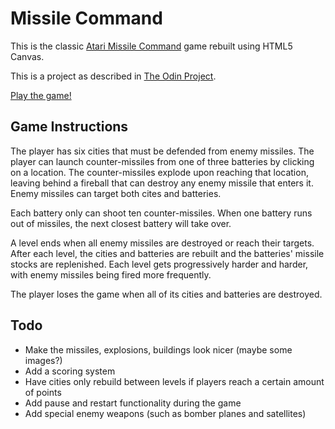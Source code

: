 # Missile Command
This is the classic [Atari Missile Command](https://en.wikipedia.org/wiki/Missile_Command) game rebuilt using HTML5 Canvas.

This is a project as described in [The Odin Project](http://www.theodinproject.com/courses/javascript-and-jquery/lessons/building-games-with-canvas).

[Play the game!](https://sophialwu.github.io/missile-command/)

## Game Instructions
The player has six cities that must be defended from enemy missiles. The player can launch counter-missiles from one of three batteries by clicking on a location. The counter-missiles explode upon reaching that location, leaving behind a fireball that can destroy any enemy missile that enters it. Enemy missiles can target both cites and batteries.

Each battery only can shoot ten counter-missiles. When one battery runs out of missiles, the next closest battery will take over.

A level ends when all enemy missiles are destroyed or reach their targets. After each level, the cities and batteries are rebuilt and the batteries' missile stocks are replenished. Each level gets progressively harder and harder, with enemy missiles being fired more frequently.

The player loses the game when all of its cities and batteries are destroyed.


## Todo
- Make the missiles, explosions, buildings look nicer (maybe some images?)
- Add a scoring system
- Have cities only rebuild between levels if players reach a certain amount of points
- Add pause and restart functionality during the game
- Add special enemy weapons (such as bomber planes and satellites)